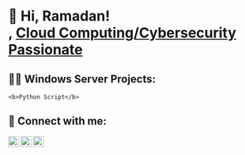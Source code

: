 
<h1>👋 Hi, Ramadan! <br/><a href="[https://github.com/gitfiro](https://github.com/gitfiro)"></a>, <a 
href="https://www.linkedin.com/in/ramadan5"/>Cloud Computing/Cybersecurity Passionate</a>

<h2>👨‍💻 Windows Server Projects:</h2>

<!---
  - [Windows EventLog: Failed RDP Logins Source IP to full GeoData Conversion](https://github.com/joshmadakor1/Sentinel-Lab)
  - [JWipe (Disk Wiping Utility)](https://github.com/joshmadakor1/Jwipe.PowerShell)
  - [Active Directory Bulk User Creation](https://github.com/gitfiro/ADPS)
  - [FIM (File Integrity Monitor)](https://github.com/joshmadakor1/PowerShell-Integrity-FIM)
--->

    <b>Python Script</b>
<!---
  - Put script repo here
--->


<h2> 🤳 Connect with me:</h2>

[<img align="left" alt="RamadanMohamed | Twitter" width="22px" src="https://cdn.jsdelivr.net/npm/simple-icons@v3/icons/twitter.svg" />][twitter]
[<img align="left" alt="RamadanMohamed | LinkedIn" width="22px" src="https://cdn.jsdelivr.net/npm/simple-icons@v3/icons/linkedin.svg" />][linkedin]
[<img align="left" alt="RamadanMohamed | Instagram" width="22px" src="https://cdn.jsdelivr.net/npm/simple-icons@v3/icons/instagram.svg" />][instagram]

[twitter]: https://twitter.com/oromtichaaa
[instagram]: https://www.instagram.com/_rammee/
[linkedin]: https://linkedin.com/in/ramadan5

<!--
**joshmadakor1/joshmadakor1** is a ✨ _special_ ✨ repository because its `README.md` (this file) appears on your GitHub profile.

Here are some ideas to get you started:
**
- 🔭 I’m currently working on ...
- 🌱 I’m currently learning ...
- 👯 I’m looking to collaborate on ...
- 🤔 I’m looking for help with ...
- 💬 Ask me about ...
- 📫 How to reach me: ...
- 😄 Pronouns: ...
- ⚡ Fun fact: ...
**
-->
